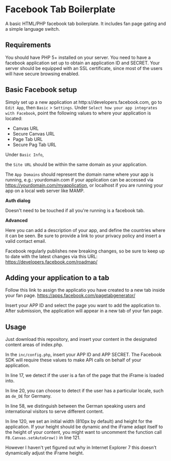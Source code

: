 Facebook Tab Boilerplate
=====================

A basic HTML/PHP facebook tab boilerplate.
It includes fan page gating and a simple language switch.

Requirements
--------------
You should have PHP 5+ installed on your server.
You need to have a facebook application set up to obtain an application ID and SECRET.
Your server should be equipped with an SSL certificate, since most of the users will have secure browsing enabled.

Basic Facebook setup
--------------
Simply set up a new application at http:s//developers.facebook.com, go to `Edit App`, then `Basic` > `Settings`.
Under `Select how your app integrates with Facebook`, point the following values to where your application is located:

- Canvas URL
- Secure Canvas URL
- Page Tab URL
- Secure Pag Tab URL

Under `Basic Info`, 

the `Site URL` should be within the same domain as your application.

The `App Domains` should represent the domain name where your app is running, e.g.:
yourdomain.com if your application can be accessed via https://yourdomain.com/myapplication,
or localhost if you are running your app on a local web server like MAMP.

**Auth dialog**

Doesn't need to be touched if all you're running is a facebook tab.

**Advanced**

Here you can add a description of your app, and define the countries where it can be seen.
Be sure to provide a link to your privacy policy and insert a valid contact email.

Facebook regularly publishes new breaking changes, so be sure to keep up to date with the latest changes via this URL:
https://developers.facebook.com/roadmap/

Adding your application to a tab
--------------
Follow this link to assign the applicatio you have created to a new tab inside your fan page.
https://apps.facebook.com/pagetabgenerator/

Insert your APP ID and select the page you want to add the application to.
After submission, the application will appear in a new tab of your fan page.

Usage
--------------
Just download this repository, and insert your content in the designated content areas of index.php.

In the `inc/config.php`, insert your APP ID and APP SECRET.
The Facebook SDK will require these values to make API calls on behalf of your application.

In line 17, we detect if the user is a fan of the page that the iFrame is loaded into.

In line 20, you can choose to detect if the user has a particular locale, such as `de_DE` for Germany.

In line 58, we distinguish between the German speaking users and international visitors to serve different content.

In line 120, we set an initial width (810px by default) and height for the application.
If your height should be dynamic and the iFrame adapt itself to the height of your content,
you might want to uncomment the function call `FB.Canvas.setAutoGrow()` in line 121.

However I haven't yet figured out why in Internet Explorer 7 this doesn't dynamically adjust the iFrame height.